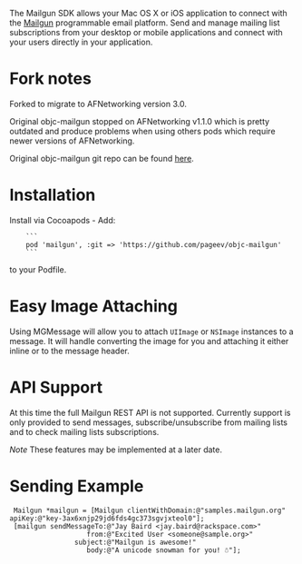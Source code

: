 The Mailgun SDK allows your Mac OS X or iOS application to connect with the [Mailgun](http://www.mailgun.com) programmable email platform. Send and manage mailing list subscriptions from your desktop or mobile applications and connect with your users directly in your application.

Fork notes
===========

Forked to migrate to AFNetworking version 3.0. 

Original objc-mailgun stopped on AFNetworking v1.1.0 which is pretty outdated and produce problems when using others pods which require newer versions of AFNetworking.

Original objc-mailgun git repo can be found [here](https://github.com/rackerlabs/objc-mailgun).


Installation
============

Install via Cocoapods - Add:

        ```
        pod 'mailgun', :git => 'https://github.com/pageev/objc-mailgun'
        ```

to your Podfile.
  
Easy Image Attaching
====================
 
Using MGMessage will allow you to attach `UIImage` or `NSImage` instances to a message. It will handle converting the image for you and attaching it either inline or to the message header.

API Support
===========

At this time the full Mailgun REST API is not supported. Currently support is only provided to send messages, subscribe/unsubscribe from mailing lists and to check mailing lists subscriptions.

*Note* These features may be implemented at a later date.
 
Sending Example
===============

     Mailgun *mailgun = [Mailgun clientWithDomain:@"samples.mailgun.org" apiKey:@"key-3ax6xnjp29jd6fds4gc373sgvjxteol0"];
     [mailgun sendMessageTo:@"Jay Baird <jay.baird@rackspace.com>" 
                       from:@"Excited User <someone@sample.org>" 
                    subject:@"Mailgun is awesome!" 
                       body:@"A unicode snowman for you! ☃"];
